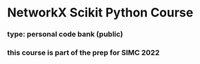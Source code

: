 # NetworkX Scikit Python Course
 ### type: personal code bank (public)
 ### this course is part of the prep for SIMC 2022
